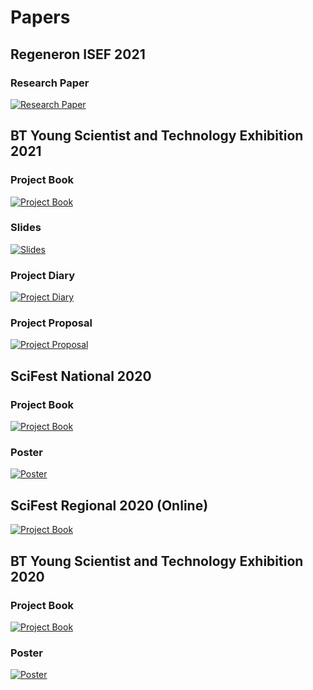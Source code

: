 # Papers

## Regeneron ISEF 2021

### Research Paper

[![Research Paper](https://github.com/amsimp/papers/raw/master/isef-paper.png)](https://github.com/amsimp/papers/raw/master/research-paper.pdf)

## BT Young Scientist and Technology Exhibition 2021

### Project Book

[![Project Book](https://github.com/amsimp/papers/raw/master/btyste-21.png)](https://github.com/amsimp/papers/raw/master/btyste/2021/project-book/main.pdf)

### Slides

[![Slides](https://github.com/amsimp/papers/raw/master/btyste-slides.png)](https://github.com/amsimp/papers/raw/master/btyste/2021/slides.pdf)

### Project Diary

[![Project Diary](https://github.com/amsimp/papers/raw/master/btyste-diary.png)](https://github.com/amsimp/papers/raw/master/btyste/2021/project-diary.pdf)

### Project Proposal

[![Project Proposal](https://github.com/amsimp/papers/raw/master/btyste-proposal.png)](https://github.com/amsimp/papers/raw/master/btyste/2021/proposal.pdf)

## SciFest National 2020

### Project Book

[![Project Book](https://github.com/amsimp/papers/raw/master/national.png)](https://github.com/amsimp/papers/raw/master/scifest/national/project-book/main.pdf)

### Poster

[![Poster](https://github.com/amsimp/papers/raw/master/scifest-poster.png)](https://github.com/amsimp/papers/raw/master/scifest/national/poster.pdf)

## SciFest Regional 2020 (Online)

[![Project Book](https://github.com/amsimp/papers/raw/master/regional.png)](https://github.com/amsimp/papers/raw/master/scifest/online/project-book/main.pdf)

## BT Young Scientist and Technology Exhibition 2020

### Project Book

[![Project Book](https://github.com/amsimp/papers/raw/master/btyste-20.png)](https://github.com/amsimp/papers/raw/master/btyste/2020/project-book/main.pdf)

### Poster

[![Poster](https://github.com/amsimp/papers/raw/master/btyste-poster-20.png)](https://github.com/amsimp/papers/raw/master/btyste/2020/poster/main.pdf)
